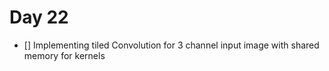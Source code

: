 # Day 22

- [] Implementing tiled Convolution for 3 channel input image with shared memory for kernels